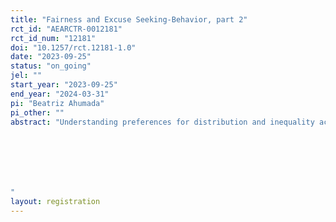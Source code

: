 ```yaml
---
title: "Fairness and Excuse Seeking-Behavior, part 2"
rct_id: "AEARCTR-0012181"
rct_id_num: "12181"
doi: "10.1257/rct.12181-1.0"
date: "2023-09-25"
status: "on_going"
jel: ""
start_year: "2023-09-25"
end_year: "2024-03-31"
pi: "Beatriz Ahumada"
pi_other: ""
abstract: "Understanding preferences for distribution and inequality acceptance in environments with uncertainty about the cause of inequality is key to designing redistributive policies. This is an extension to a previous RCT registered under the ID AEARCTR-0011312 where I use a laboratory experiment to study how uncertainty about the role luck and effort play in determining income affects redistribution, and how people use this uncertainty to excuse behavior not aligned with their fairness views in favor of self-interest.



"
layout: registration
---
```


